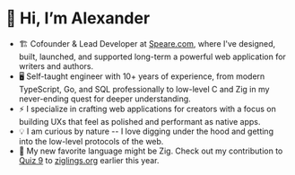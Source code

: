 # 👋 Hi, I’m Alexander
- 🏗️ Cofounder & Lead Developer at [Speare.com](https://speare.com), where I've designed, built, launched, and supported long-term a powerful web application for writers and authors.
- 🖥️ Self-taught engineer with 10+ years of experience, from modern TypeScript, Go, and SQL professionally to low-level C and Zig in my never-ending quest for deeper understanding.
- ⚡ I specialize in crafting web applications for creators with a focus on building UXs that feel as polished and performant as native apps.
- 💡 I am curious by nature -- I love digging under the hood and getting into the low-level protocols of the web.
- 🌱 My new favorite language might be Zig. Check out my contribution to [Quiz 9](https://ziggit.dev/t/new-quiz-in-ziglings-bit-manipulation-in-embedded-devices/8552) to [ziglings.org](https://ziglings.org) earlier this year.
